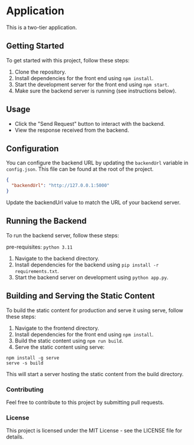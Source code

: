 # Application

This is a two-tier application.

## Getting Started

To get started with this project, follow these steps:


1. Clone the repository.
2. Install dependencies for the front end using `npm install`.
3. Start the development server for the front end using `npm start`.
4. Make sure the backend server is running (see instructions below).

## Usage

- Click the "Send Request" button to interact with the backend.
- View the response received from the backend.

## Configuration

You can configure the backend URL by updating the `backendUrl` variable in `config.json`. This file can be found at the root of the project.

```json
{
  "backendUrl": "http://127.0.0.1:5000"
}
```

Update the backendUrl value to match the URL of your backend server.

## Running the Backend
To run the backend server, follow these steps:

pre-requisites: `python 3.11`

1. Navigate to the backend directory.
2. Install dependencies for the backend using `pip install -r requirements.txt`.
3. Start the backend server on development using `python app.py`.


## Building and Serving the Static Content
To build the static content for production and serve it using serve, follow these steps:

1. Navigate to the frontend directory.
2. Install dependencies for the front end using `npm install`.
3. Build the static content using `npm run build`.
4. Serve the static content using serve:
```
npm install -g serve
serve -s build
```

This will start a server hosting the static content from the build directory. 

### Contributing
Feel free to contribute to this project by submitting pull requests.

### License
This project is licensed under the MIT License - see the LICENSE file for details.
